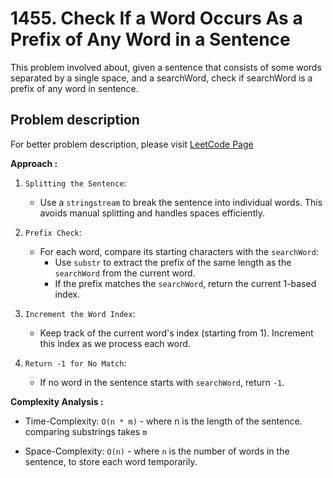 # 1455. Check If a Word Occurs As a Prefix of Any Word in a Sentence

This problem involved about, given a sentence that consists of some words separated by a single space, and a searchWord, check if searchWord is a prefix of any word in sentence.

## Problem description

For better problem description, please visit [LeetCode Page](https://leetcode.com/problems/check-if-a-word-occurs-as-a-prefix-of-any-word-in-a-sentence/description/)

**Approach :**<br/>

1. `Splitting the Sentence`:
    - Use a `stringstream` to break the sentence into individual words. This avoids manual splitting and handles spaces efficiently.
2. `Prefix Check`:

    - For each word, compare its starting characters with the `searchWord`:
        - Use `substr` to extract the prefix of the same length as the `searchWord` from the current word.
        - If the prefix matches the `searchWord`, return the current 1-based index.

3. `Increment the Word Index`:

    - Keep track of the current word's index (starting from 1). Increment this index as we process each word.

4. `Return -1 for No Match`:
    - If no word in the sentence starts with `searchWord`, return `-1`.

**Complexity Analysis :**<br/>

-   Time-Complexity: `O(n * m)` - where n is the length of the sentence. comparing substrings takes `m`

-   Space-Complexity: `O(n)` - where `n` is the number of words in the sentence, to store each word temporarily.

